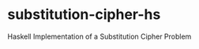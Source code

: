substitution-cipher-hs
======================

Haskell Implementation of a Substitution Cipher Problem